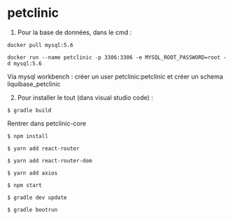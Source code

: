 # petclinic

1. Pour la base de données, dans le cmd :

`docker pull mysql:5.6`

`docker run --name petclinic -p 3306:3306 -e MYSQL_ROOT_PASSWORD=root -d mysql:5.6`

Via mysql workbench : créer un user petclinic:petclinic et créer un schema liquibase_petclinic

2. Pour installer le tout (dans visual studio code) : 

`$ gradle build`

Rentrer dans petclinic-core

`$ npm install`

`$ yarn add react-router`

`$ yarn add react-router-dom`

`$ yarn add axios`

`$ npm start`

`$ gradle dev update`

`$ gradle bootrun`



